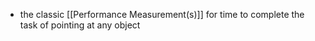 - the classic [[Performance Measurement(s)]] for time to complete the task of pointing at any object